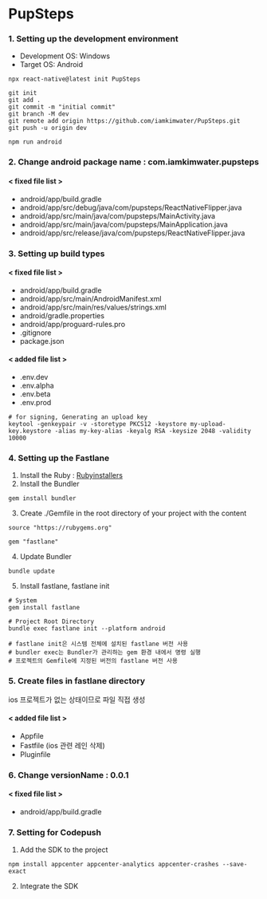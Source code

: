 # PupSteps

### 1. Setting up the development environment
- Development OS: Windows
- Target OS: Android

```terminal
npx react-native@latest init PupSteps
```

```terminal
git init
git add .
git commit -m "initial commit"
git branch -M dev
git remote add origin https://github.com/iamkimwater/PupSteps.git
git push -u origin dev    
```

```
npm run android
```
### 2. Change android package name : com.iamkimwater.pupsteps

#### < fixed file list >
- android/app/build.gradle
- android/app/src/debug/java/com/pupsteps/ReactNativeFlipper.java
- android/app/src/main/java/com/pupsteps/MainActivity.java
- android/app/src/main/java/com/pupsteps/MainApplication.java
- android/app/src/release/java/com/pupsteps/ReactNativeFlipper.java

### 3. Setting up build types

#### < fixed file list >
- android/app/build.gradle
- android/app/src/main/AndroidManifest.xml
- android/app/src/main/res/values/strings.xml
- android/gradle.properties
- android/app/proguard-rules.pro
- .gitignore
- package.json

#### < added file list >
- .env.dev
- .env.alpha
- .env.beta
- .env.prod

```terminal
# for signing, Generating an upload key
keytool -genkeypair -v -storetype PKCS12 -keystore my-upload-key.keystore -alias my-key-alias -keyalg RSA -keysize 2048 -validity 10000
```

### 4. Setting up the Fastlane

1) Install the Ruby : [Rubyinstallers](https://rubyinstaller.org/downloads/)
2) Install the Bundler
```terminal
gem install bundler
```
3) Create ./Gemfile in the root directory of your project with the content
```
source "https://rubygems.org"

gem "fastlane"
```
4) Update Bundler
```
bundle update
```
5) Install fastlane, fastlane init
```
# System
gem install fastlane

# Project Root Directory
bundle exec fastlane init --platform android

# fastlane init은 시스템 전체에 설치된 fastlane 버전 사용
# bundler exec는 Bundler가 관리하는 gem 환경 내에서 명령 실행
# 프로젝트의 Gemfile에 지정된 버전의 fastlane 버전 사용
```
 
### 5. Create files in fastlane directory
ios 프로젝트가 없는 상태이므로 파일 직접 생성

#### < added file list >
- Appfile
- Fastfile (ios 관련 레인 삭제)
- Pluginfile

### 6. Change versionName : 0.0.1

#### < fixed file list >
- android/app/build.gradle

### 7. Setting for Codepush
1) Add the SDK to the project
```
npm install appcenter appcenter-analytics appcenter-crashes --save-exact
```
2) Integrate the SDK
